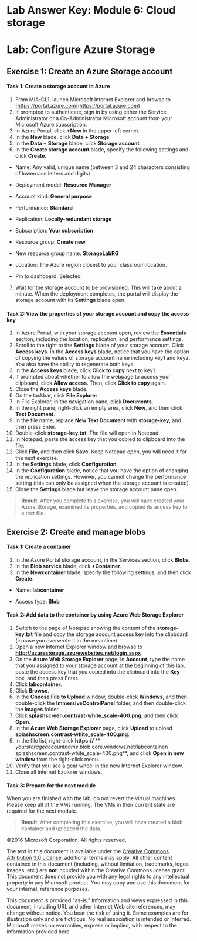 # Lab Answer Key:  Module 6: Cloud storage
# Lab: Configure Azure Storage
  
## Exercise 1: Create an Azure Storage account
  
#### Task 1: Create a storage account in Azure
  
1.   From MIA-CL1, launch Microsoft Internet Explorer and browse to 
        [https://portal.azure.com](https://portal.azure.com)
      .
2.   If prompted to authenticate, sign in by using either the Service Administrator or a Co-Administrator Microsoft account from your Microsoft Azure subscription.
3.   In Azure Portal, click  **+New** in the upper left corner.
4.   In the  **New** blade, click **Data + Storage**.
5.   In the  **Data + Storage** blade, click **Storage account**.
6.   In the  **Create storage account** blade, specify the following settings and click **Create**.
  -   Name: Any valid, unique name (between 3 and 24 characters consisting of lowercase letters and digits)

  -   Deployment model:  **Resource** **Manager**

  -   Account kind:  **General purpose**

  -   Performance:  **Standard**

  -   Replication:  **Locally-redundant storage**

  -   Subscription:  **Your subscription**

  -   Resource group:  **Create new**

  -   New resource group name:  **StorageLabRG**

  -   Location: The Azure region closest to your classroom location.

  -   Pin to dashboard: Selected

7.   Wait for the storage account to be provisioned. This will take about a minute. When the deployment completes, the portal will display the storage account with its  **Settings** blade open.


#### Task 2: View the properties of your storage account and copy the access key
  
1.   In Azure Portal, with your storage account open, review the  **Essentials** section, including the location, replication, and performance settings.
2.   Scroll to the right to the  **Settings** blade of your storage account. Click **Access keys**. In the  **Access keys** blade, notice that you have the option of copying the values of storage account name including key1 and key2. You also have the ability to regenerate both keys.
3.   In the  **Access keys** blade, click **Click to copy** next to key1.
4.   If prompted about whether to allow the webpage to access your clipboard, click  **Allow access**. Then, click  **Click to copy** again.
5.   Close the  **Access keys** blade.
6.   On the taskbar, click  **File Explorer**
7.   In File Explorer, in the navigation pane, click  **Documents**.
8.   In the right pane, right-click an empty area, click  **New**, and then click  **Text Document**.
9.   In the file name, replace  **New Text Document** with **storage-key**, and then press Enter.
10.   Double-click  **storage-key.txt**. The file will open in Notepad. 
11.   In Notepad, paste the access key that you copied to clipboard into the file.
12.   Click  **File**, and then click  **Save**. Keep Notepad open, you will need it for the next exercise.
13.   In the  **Settings** blade, click **Configuration**.
14.   In the  **Configuration** blade, notice that you have the option of changing the replication settings. However, you cannot change the performance setting (this can only be assigned when the storage account is created).
15.   Close the  **Settings** blade but leave the storage account pane open.

>  **Result**: After you complete this exercise, you will have created your Azure Storage, examined its properties, and copied its access key to a text file.


## Exercise 2: Create and manage blobs
  
#### Task 1: Create a container
  
1.   In the Azure Portal storage account, in the Services section, click  **Blobs**. 
2.   In the  **Blob service** blade, click **+Container**.
3.   In the  **Newcontainer** blade, specify the following settings, and then click **Create**.

  -   Name:  **labcontainer**

  -   Access type:  **Blob**



#### Task 2: Add data to the container by using Azure Web Storage Explorer
  
1.   Switch to the page of Notepad showing the content of the  **storage-key.txt** file and copy the storage account access key into the clipboard (in case you overwrote it in the meantime).
2.   Open a new Internet Explorer window and browse to  **http://azurestorage.azurewebsites.net/login.aspx**
3.   On the  **Azure Web Storage Explorer** page, in **Account**, type the name that you assigned to your storage account at the beginning of this lab, paste the access key that you copied into the clipboard into the  **Key** box, and then press Enter.
4.   Click  **labcontainer**.
5.   Click  **Browse**.
6.   In the  **Choose File to Upload** window, double-click **Windows**, and then double-click the  **ImmersiveControlPanel** folder, and then double-click the **Images** folder.
7.   Click  **splashscreen.contrast-white_scale-400.png**, and then click  **Open**.
8.   In the  **Azure Web Storage Explorer** page, click **Upload** to upload **splashscreen.contrast-white_scale-400.png**.
9.   In the file list, right-click  **https://** ** _yourstorageaccountname_.blob.core.windows.net/labcontainer/ splashscreen.contrast-white_scale-400.png**, and click  **Open in new window** from the right-click menu.
10.   Verify that you see a gear wheel in the new Internet Explorer window. 
11.   Close all Internet Explorer windows.


#### Task 3: Prepare for the next module
  
When you are finished with the lab, do not revert the virtual machines. Please keep all of the VMs running. The VMs in their current state are required for the next module.

>  **Result**: After completing this exercise, you will have created a blob container and uploaded the data.



©2016 Microsoft Corporation. All rights reserved.

The text in this document is available under the [Creative Commons Attribution 3.0 License](https://creativecommons.org/licenses/by/3.0/legalcode "Creative Commons Attribution 3.0 License"), additional terms may apply.  All other content contained in this document (including, without limitation, trademarks, logos, images, etc.) are **not** included within the Creative Commons license grant.  This document does not provide you with any legal rights to any intellectual property in any Microsoft product. You may copy and use this document for your internal, reference purposes.

This document is provided "as-is." Information and views expressed in this document, including URL and other Internet Web site references, may change without notice. You bear the risk of using it. Some examples are for illustration only and are fictitious. No real association is intended or inferred. Microsoft makes no warranties, express or implied, with respect to the information provided here.

  